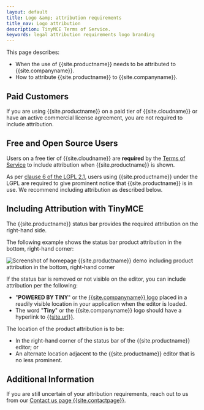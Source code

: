 ```yaml
---
layout: default
title: Logo &amp; attribution requirements
title_nav: Logo attribution
description: TinyMCE Terms of Service.
keywords: legal attribution requirements logo branding
---
```


This page describes:

* When the use of {{site.productname}} needs to be attributed to {{site.companyname}}.
* How to attribute {{site.productname}} to {{site.companyname}}.

## Paid Customers

If you are using {{site.productname}} on a paid tier of {{site.cloudname}} or have an active commercial license agreement, you are not required to include attribution.

## Free and Open Source Users

Users on a free tier of {{site.cloudname}} are **required** by the [Terms of Service]({{site.legalpages}}/tiny-cloud-services-subscription-agreement/) to include attribution when {{site.productname}} is shown.

As per [clause 6 of the LGPL 2.1](https://github.com/tinymce/tinymce/blob/develop/LICENSE.TXT#L278), users using {{site.productname}} under the LGPL are required to give prominent notice that {{site.productname}} is in use. We recommend including attribution as described below.

## Including Attribution with TinyMCE

The {{site.productname}} status bar provides the required attribution on the right-hand side.

The following example shows the status bar product attribution in the bottom, right-hand corner:

![Screenshot of homepage {{site.productname}} demo including product attribution in the bottom, right-hand corner]({{site.baseurl}}/images/tinymce5-homepage-demo.png)

If the status bar is removed or not visible on the editor, you can include attribution per the following:

* "**POWERED BY TINY**" or the [{{site.companyname}} logo]({{site.url}}/guidelines/#logo) placed in a readily visible location in your application when the editor is loaded.
* The word "**Tiny**" or the {{site.companyname}} logo should have a hyperlink to [{{site.url}}]({{site.url}}).

The location of the product attribution is to be:

* In the right-hand corner of the status bar of the {{site.productname}} editor; or
* An alternate location adjacent to the {{site.productname}} editor that is no less prominent.

## Additional Information

If you are still uncertain of your attribution requirements, reach out to us from our [Contact us page {{site.contactpage}}]({{site.contactpage}}).